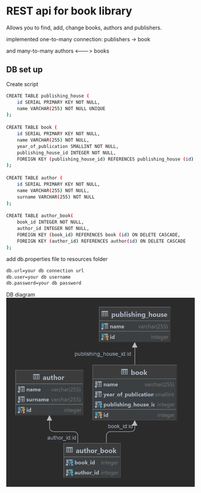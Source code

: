 
# REST api for book library

Allows you to find, add, change books, authors and publishers.

implemented one-to-many connection: publishers -> book

and many-to-many authors <---> books


## DB set up

Create script

```bash
CREATE TABLE publishing_house (
    id SERIAL PRIMARY KEY NOT NULL,
    name VARCHAR(255) NOT NULL UNIQUE
);

CREATE TABLE book (
    id SERIAL PRIMARY KEY NOT NULL,
    name VARCHAR(255) NOT NULL,
    year_of_publication SMALLINT NOT NULL,
    publishing_house_id INTEGER NOT NULL,
    FOREIGN KEY (publishing_house_id) REFERENCES publishing_house (id) ON DELETE CASCADE
);

CREATE TABLE author (
    id SERIAL PRIMARY KEY NOT NULL,
    name VARCHAR(255) NOT NULL,
    surname VARCHAR(255) NOT NULL
);

CREATE TABLE author_book(
    book_id INTEGER NOT NULL,
    author_id INTEGER NOT NULL,
    FOREIGN KEY (book_id) REFERENCES book (id) ON DELETE CASCADE,
    FOREIGN KEY (author_id) REFERENCES author(id) ON DELETE CASCADE
);
```

add db.properties file to resources folder

```bash
db.url=your db connection url
db.user=your db username
db.password=your db password
```
DB diagram
![diagram](https://github.com/AidarArt/REST_API/blob/master/screenshots/rest_db.png)